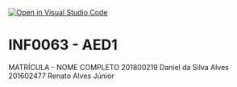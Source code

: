 [![Open in Visual Studio Code](https://classroom.github.com/assets/open-in-vscode-2e0aaae1b6195c2367325f4f02e2d04e9abb55f0b24a779b69b11b9e10269abc.svg)](https://classroom.github.com/online_ide?assignment_repo_id=17288864&assignment_repo_type=AssignmentRepo)
# INF0063 - AED1

MATRÍCULA - NOME COMPLETO
201800219 Daniel da Silva Alves 
201602477 Renato Alves Júnior
